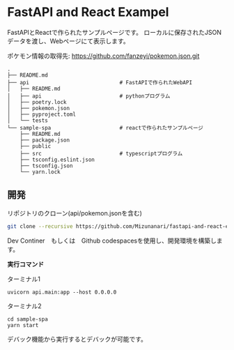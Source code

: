 # FastAPI and React Exampel

FastAPIとReactで作られたサンプルページです。
ローカルに保存されたJSONデータを渡し、Webページにて表示します。

ポケモン情報の取得先: https://github.com/fanzeyi/pokemon.json.git

```
.
├── README.md
├── api                             # FastAPIで作られたWebAPI
│   ├── README.md
│   ├── api                         # pythonプログラム
│   ├── poetry.lock
│   ├── pokemon.json
│   ├── pyproject.toml
│   └── tests
└── sample-spa                      # reactで作られたサンプルページ
    ├── README.md
    ├── package.json
    ├── public
    ├── src                         # typescriptプログラム
    ├── tsconfig.eslint.json
    ├── tsconfig.json
    └── yarn.lock
```

## 開発

リポジトリのクローン(api/pokemon.jsonを含む)
```bash
git clone --recursive https://github.com/Mizunanari/fastapi-and-react-example.git
```

Dev Continer　もしくは　Github codespacesを使用し、開発環境を構築します。

**実行コマンド**

ターミナル1
```
uvicorn api.main:app --host 0.0.0.0
```

ターミナル2
```
cd sample-spa
yarn start
```

デバック機能から実行するとデバックが可能です。
